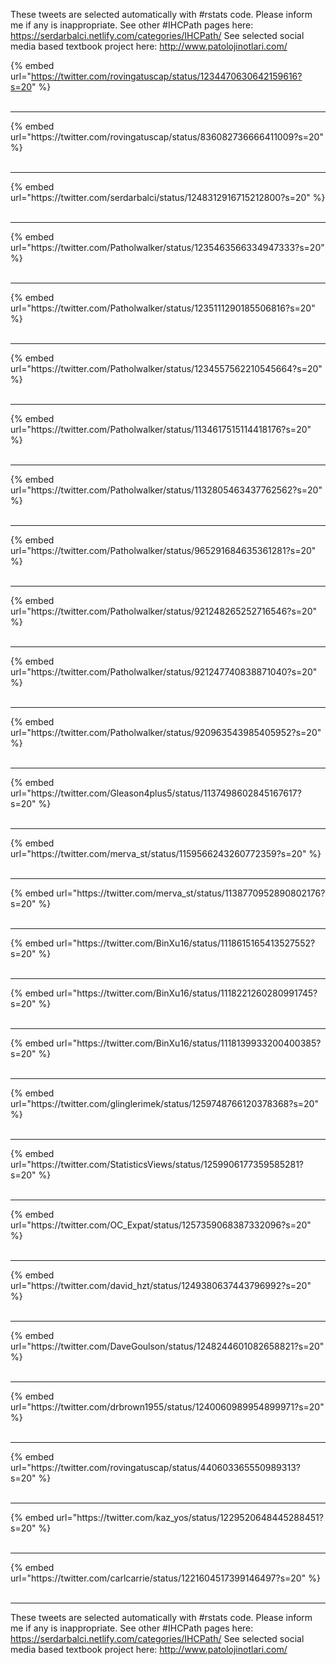 

These tweets are selected automatically with #rstats code. Please inform me if any is inappropriate.
See other #IHCPath pages here: https://serdarbalci.netlify.com/categories/IHCPath/ 
See selected social media based textbook project here: http://www.patolojinotlari.com/

{% embed url="https://twitter.com/rovingatuscap/status/1234470630642159616?s=20" %}<br>
<br>
<hr>
{% embed url="https://twitter.com/rovingatuscap/status/836082736666411009?s=20" %}<br>
<br>
<hr>
{% embed url="https://twitter.com/serdarbalci/status/1248312916715212800?s=20" %}<br>
<br>
<hr>
{% embed url="https://twitter.com/Patholwalker/status/1235463566334947333?s=20" %}<br>
<br>
<hr>
{% embed url="https://twitter.com/Patholwalker/status/1235111290185506816?s=20" %}<br>
<br>
<hr>
{% embed url="https://twitter.com/Patholwalker/status/1234557562210545664?s=20" %}<br>
<br>
<hr>
{% embed url="https://twitter.com/Patholwalker/status/1134617515114418176?s=20" %}<br>
<br>
<hr>
{% embed url="https://twitter.com/Patholwalker/status/1132805463437762562?s=20" %}<br>
<br>
<hr>
{% embed url="https://twitter.com/Patholwalker/status/965291684635361281?s=20" %}<br>
<br>
<hr>
{% embed url="https://twitter.com/Patholwalker/status/921248265252716546?s=20" %}<br>
<br>
<hr>
{% embed url="https://twitter.com/Patholwalker/status/921247740838871040?s=20" %}<br>
<br>
<hr>
{% embed url="https://twitter.com/Patholwalker/status/920963543985405952?s=20" %}<br>
<br>
<hr>
{% embed url="https://twitter.com/Gleason4plus5/status/1137498602845167617?s=20" %}<br>
<br>
<hr>
{% embed url="https://twitter.com/merva_st/status/1159566243260772359?s=20" %}<br>
<br>
<hr>
{% embed url="https://twitter.com/merva_st/status/1138770952890802176?s=20" %}<br>
<br>
<hr>
{% embed url="https://twitter.com/BinXu16/status/1118615165413527552?s=20" %}<br>
<br>
<hr>
{% embed url="https://twitter.com/BinXu16/status/1118221260280991745?s=20" %}<br>
<br>
<hr>
{% embed url="https://twitter.com/BinXu16/status/1118139933200400385?s=20" %}<br>
<br>
<hr>
{% embed url="https://twitter.com/glinglerimek/status/1259748766120378368?s=20" %}<br>
<br>
<hr>
{% embed url="https://twitter.com/StatisticsViews/status/1259906177359585281?s=20" %}<br>
<br>
<hr>
{% embed url="https://twitter.com/OC_Expat/status/1257359068387332096?s=20" %}<br>
<br>
<hr>
{% embed url="https://twitter.com/david_hzt/status/1249380637443796992?s=20" %}<br>
<br>
<hr>
{% embed url="https://twitter.com/DaveGoulson/status/1248244601082658821?s=20" %}<br>
<br>
<hr>
{% embed url="https://twitter.com/drbrown1955/status/1240060989954899971?s=20" %}<br>
<br>
<hr>
{% embed url="https://twitter.com/rovingatuscap/status/440603365550989313?s=20" %}<br>
<br>
<hr>
{% embed url="https://twitter.com/kaz_yos/status/1229520648445288451?s=20" %}<br>
<br>
<hr>
{% embed url="https://twitter.com/carlcarrie/status/1221604517399146497?s=20" %}<br>
<br>
<hr>


These tweets are selected automatically with #rstats code. Please inform me if any is inappropriate.
See other #IHCPath pages here: https://serdarbalci.netlify.com/categories/IHCPath/ 
See selected social media based textbook project here: http://www.patolojinotlari.com/
